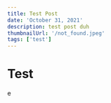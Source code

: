 ```yaml
---
title: Test Post
date: 'October 31, 2021'
description: test post duh
thumbnailUrl: '/not_found.jpeg'
tags: ['test']
---
```


# Test

e